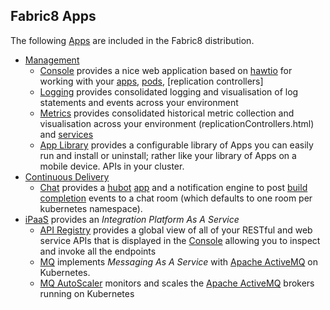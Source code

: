 ## Fabric8 Apps

The following [Apps](apps.html) are included in the Fabric8 distribution.

* [Management](management.html)
    * [Console](console.html) provides a nice web application based on [hawtio](http://hawt.io/) for working with your [apps](apps.html), [pods](pods.html), [replication controllers]
    * [Logging](logging.html) provides consolidated logging and visualisation of log statements and events across your environment
    * [Metrics](metrics.html) provides consolidated historical metric collection and visualisation across your environment
(replicationControllers.html) and [services](services.html)
    * [App Library](appLibrary.html) provides a configurable library of Apps you can easily run and install or uninstall; rather like your library of Apps on a mobile device.
APIs in your cluster.
* [Continuous Delivery](cdelivery.html) 
    * [Chat](chat.html) provides a [hubot](https://hubot.github.com/) [app](apps.html) and a notification engine to post [build completion](builds.html) events to a chat room (which defaults to one room per kubernetes namespace).
* [iPaaS](ipaas.html) provides an _Integration Platform As A Service_  
    * [API Registry](apiRegistry.html) provides a global view of all of your RESTful and web service APIs that is displayed in the [Console](console.html) allowing you to inspect and invoke all the endpoints 
    * [MQ](fabric8MQ.html) implements _Messaging As A Service_ with [Apache ActiveMQ](http://activemq.apache.org/) on Kubernetes.
    * [MQ AutoScaler](fabric8MQAutoScaler.html) monitors and scales the [Apache ActiveMQ](http://activemq.apache.org/) brokers running on Kubernetes
